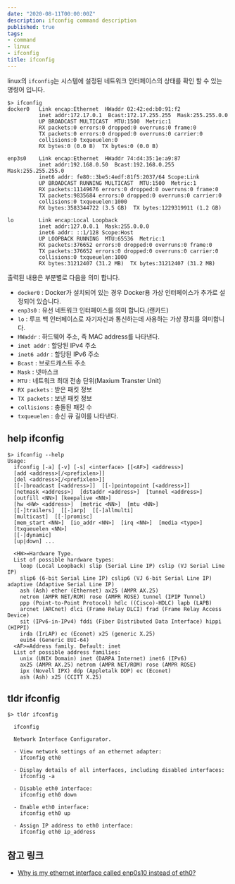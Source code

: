 ```yaml
---
date: "2020-08-11T00:00:00Z"
description: ifconfig command description
published: true
tags:
- command
- linux
- ifconfig
title: ifconfig
---
```


linux의 `ifconfig`는 시스템에 설정된 네트워크 인터페이스의 상태를 확인 할 수 있는 명령어 입니다.


```shell
$> ifconfig
docker0   Link encap:Ethernet  HWaddr 02:42:ed:b0:91:f2  
          inet addr:172.17.0.1  Bcast:172.17.255.255  Mask:255.255.0.0
          UP BROADCAST MULTICAST  MTU:1500  Metric:1
          RX packets:0 errors:0 dropped:0 overruns:0 frame:0
          TX packets:0 errors:0 dropped:0 overruns:0 carrier:0
          collisions:0 txqueuelen:0 
          RX bytes:0 (0.0 B)  TX bytes:0 (0.0 B)

enp3s0    Link encap:Ethernet  HWaddr 74:d4:35:1e:a9:87  
          inet addr:192.168.0.50  Bcast:192.168.0.255  Mask:255.255.255.0
          inet6 addr: fe80::3be5:4edf:81f5:2037/64 Scope:Link
          UP BROADCAST RUNNING MULTICAST  MTU:1500  Metric:1
          RX packets:11149676 errors:0 dropped:0 overruns:0 frame:0
          TX packets:9835684 errors:0 dropped:0 overruns:0 carrier:0
          collisions:0 txqueuelen:1000 
          RX bytes:3583344722 (3.5 GB)  TX bytes:1229319911 (1.2 GB)

lo        Link encap:Local Loopback  
          inet addr:127.0.0.1  Mask:255.0.0.0
          inet6 addr: ::1/128 Scope:Host
          UP LOOPBACK RUNNING  MTU:65536  Metric:1
          RX packets:376652 errors:0 dropped:0 overruns:0 frame:0
          TX packets:376652 errors:0 dropped:0 overruns:0 carrier:0
          collisions:0 txqueuelen:1000 
          RX bytes:31212407 (31.2 MB)  TX bytes:31212407 (31.2 MB)
```

출력된 내용은 부분별로 다음을 의미 합니다.

  - `docker0`    : Docker가 설치되어 있는 경우 Docker용 가상 인터페이스가 추가로 설정되어 있습니다. 
  - `enp3s0`     : 유선 네트워크 인터페이스를 의미 합니다.(랜카드)
  - `lo`         : 루프 백 인터페이스로 자기자신과 통신하는데 사용하는 가상 장치를 의미합니다.
  - `HWaddr`     : 하드웨어 주소, 즉 MAC address를 나타낸다.
  - `inet addr`  : 할당된 IPv4 주소
  - `inet6 addr` : 할당된 IPv6 주소
  - `Bcast`      : 브로드캐스트 주소
  - `Mask`       : 넷마스크
  - `MTU`        : 네트워크 최대 전송 단위(Maxium Transter Unit)
  - `RX packets` : 받은 패킷 정보
  - `TX packets` : 보낸 패킷 정보
  - `collisions` : 충돌된 패킷 수
  - `txqueuelen` : 송신 큐 길이를 나타낸다.


## help ifconfig

```shell
$> ifconfig --help
Usage:
  ifconfig [-a] [-v] [-s] <interface> [[<AF>] <address>]
  [add <address>[/<prefixlen>]]
  [del <address>[/<prefixlen>]]
  [[-]broadcast [<address>]]  [[-]pointopoint [<address>]]
  [netmask <address>]  [dstaddr <address>]  [tunnel <address>]
  [outfill <NN>] [keepalive <NN>]
  [hw <HW> <address>]  [metric <NN>]  [mtu <NN>]
  [[-]trailers]  [[-]arp]  [[-]allmulti]
  [multicast]  [[-]promisc]
  [mem_start <NN>]  [io_addr <NN>]  [irq <NN>]  [media <type>]
  [txqueuelen <NN>]
  [[-]dynamic]
  [up|down] ...

  <HW>=Hardware Type.
  List of possible hardware types:
    loop (Local Loopback) slip (Serial Line IP) cslip (VJ Serial Line IP) 
    slip6 (6-bit Serial Line IP) cslip6 (VJ 6-bit Serial Line IP) adaptive (Adaptive Serial Line IP) 
    ash (Ash) ether (Ethernet) ax25 (AMPR AX.25) 
    netrom (AMPR NET/ROM) rose (AMPR ROSE) tunnel (IPIP Tunnel) 
    ppp (Point-to-Point Protocol) hdlc ((Cisco)-HDLC) lapb (LAPB) 
    arcnet (ARCnet) dlci (Frame Relay DLCI) frad (Frame Relay Access Device) 
    sit (IPv6-in-IPv4) fddi (Fiber Distributed Data Interface) hippi (HIPPI) 
    irda (IrLAP) ec (Econet) x25 (generic X.25) 
    eui64 (Generic EUI-64) 
  <AF>=Address family. Default: inet
  List of possible address families:
    unix (UNIX Domain) inet (DARPA Internet) inet6 (IPv6) 
    ax25 (AMPR AX.25) netrom (AMPR NET/ROM) rose (AMPR ROSE) 
    ipx (Novell IPX) ddp (Appletalk DDP) ec (Econet) 
    ash (Ash) x25 (CCITT X.25)
```

## tldr ifconfig

```shell
$> tldr ifconfig

  ifconfig

  Network Interface Configurator.

  - View network settings of an ethernet adapter:
    ifconfig eth0

  - Display details of all interfaces, including disabled interfaces:
    ifconfig -a

  - Disable eth0 interface:
    ifconfig eth0 down

  - Enable eth0 interface:
    ifconfig eth0 up

  - Assign IP address to eth0 interface:
    ifconfig eth0 ip_address
```

## 참고 링크
* [Why is my ethernet interface called enp0s10 instead of eth0?][1]

[1]: hhttps://unix.stackexchange.com/questions/134483/why-is-my-ethernet-interface-called-enp0s10-instead-of-eth0 "Why is my ethernet interface called enp0s10 instead of eth0?"
